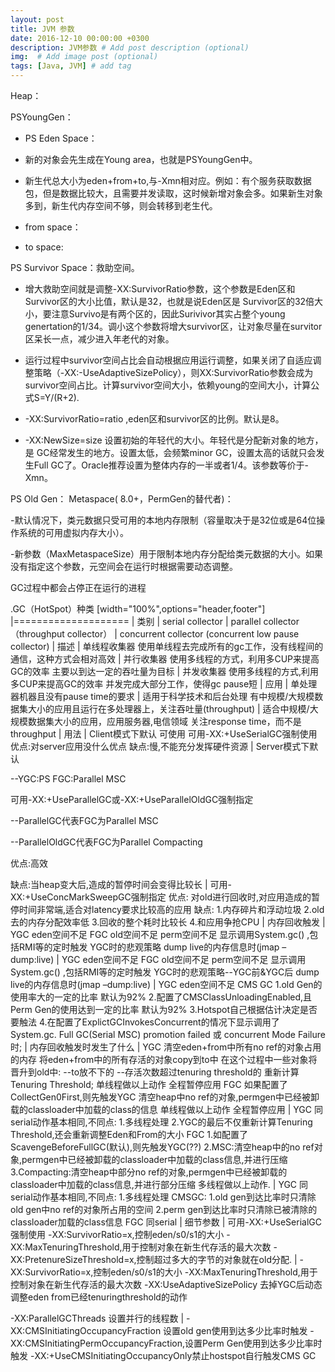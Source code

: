 ```yaml
---
layout: post
title: JVM 参数
date: 2016-12-10 00:00:00 +0300
description: JVM参数 # Add post description (optional)
img:  # Add image post (optional)
tags: [Java, JVM] # add tag
---
```

Heap：

PSYoungGen：

- PS Eden Space：

- 新的对象会先生成在Young area，也就是PSYoungGen中。
- 新生代总大小为eden+from+to,与-Xmn相对应。例如：有个服务获取数据包，但是数据比较大，且需要并发读取，这时候新增对象会多。如果新生对象多到，新生代内存空间不够，则会转移到老生代。
- from space：
- to space:

PS Survivor Space：救助空间。

- 增大救助空间就是调整-XX:SurvivorRatio参数，这个参数是Eden区和Survivor区的大小比值，默认是32，也就是说Eden区是 Survivor区的32倍大小，要注意Survivo是有两个区的，因此Surivivor其实占整个young genertation的1/34。调小这个参数将增大survivor区，让对象尽量在survitor区呆长一点，减少进入年老代的对象。

- 运行过程中survivor空间占比会自动根据应用运行调整，如果关闭了自适应调整策略（-XX:-UseAdaptiveSizePolicy），则XX:SurvivorRatio参数会成为survivor空间占比。计算survivor空间大小，依赖young的空间大小，计算公式S=Y/(R+2).
- -XX:SurvivorRatio=ratio ,eden区和survivor区的比例。默认是8。

- -XX:NewSize=size 
设置初始的年轻代的大小。年轻代是分配新对象的地方，是 GC经常发生的地方。设置太低，会频繁minor GC，设置太高的话就只会发生Full GC了。Oracle推荐设置为整体内存的一半或者1/4。该参数等价于-Xmn。

PS Old Gen： Metaspace( 8.0+，PermGen的替代者)：

-默认情况下，类元数据只受可用的本地内存限制（容量取决于是32位或是64位操作系统的可用虚拟内存大小）。

-新参数（MaxMetaspaceSize）用于限制本地内存分配给类元数据的大小。如果没有指定这个参数，元空间会在运行时根据需要动态调整。





GC过程中都会占停正在运行的进程


.GC（HotSpot）种类
[width="100%",options="header,footer"]
|====================
| 类别 | serial collector | parallel collector（throughput collector） | concurrent collector
(concurrent low pause collector)
| 描述 | 单线程收集器
使用单线程去完成所有的gc工作，没有线程间的通信，这种方式会相对高效 | 并行收集器
使用多线程的方式，利用多CUP来提高GC的效率
主要以到达一定的吞吐量为目标 | 并发收集器
使用多线程的方式,利用多CUP来提高GC的效率
并发完成大部分工作，使得gc pause短 
| 应用 | 单处理器机器且没有pause time的要求 | 适用于科学技术和后台处理
有中规模/大规模数据集大小的应用且运行在多处理器上，关注吞吐量(throughput) | 适合中规模/大规模数据集大小的应用，应用服务器,电信领域
关注response time，而不是throughput 
| 用法 | Client模式下默认
可使用
可用-XX:+UseSerialGC强制使用
优点:对server应用没什么优点
缺点:慢,不能充分发挥硬件资源 | Server模式下默认

--YGC:PS FGC:Parallel MSC

可用-XX:+UseParallelGC或-XX:+UseParallelOldGC强制指定

--ParallelGC代表FGC为Parallel MSC

--ParallelOldGC代表FGC为Parallel Compacting

优点:高效

缺点:当heap变大后,造成的暂停时间会变得比较长 | 可用-XX:+UseConcMarkSweepGC强制指定
优点:
对old进行回收时,对应用造成的暂停时间非常端,适合对latency要求比较高的应用
缺点:
1.内存碎片和浮动垃圾
2.old去的内存分配效率低
3.回收的整个耗时比较长
4.和应用争抢CPU 
| 内存回收触发 | YGC
eden空间不足
FGC
old空间不足
perm空间不足
显示调用System.gc() ,包括RMI等的定时触发
YGC时的悲观策略
dump live的内存信息时(jmap –dump:live) | YGC
eden空间不足
FGC
old空间不足
perm空间不足
显示调用System.gc() ,包括RMI等的定时触发
YGC时的悲观策略--YGC前&YGC后
dump live的内存信息时(jmap –dump:live) | YGC
eden空间不足
CMS GC
1.old Gen的使用率大的一定的比率 默认为92%
2.配置了CMSClassUnloadingEnabled,且Perm Gen的使用达到一定的比率 默认为92%
3.Hotspot自己根据估计决定是否要触法
4.在配置了ExplictGCInvokesConcurrent的情况下显示调用了System.gc.
Full GC(Serial MSC)
promotion failed 或 concurrent Mode Failure时; 
| 内存回收触发时发生了什么 | YGC
清空eden+from中所有no ref的对象占用的内存
将eden+from中的所有存活的对象copy到to中
在这个过程中一些对象将晋升到old中:
--to放不下的
--存活次数超过tenuring threshold的
重新计算Tenuring Threshold;
单线程做以上动作
全程暂停应用
FGC
如果配置了CollectGen0First,则先触发YGC
清空heap中no ref的对象,permgen中已经被卸载的classloader中加载的class的信息
单线程做以上动作
全程暂停应用 | YGC
同serial动作基本相同,不同点:
1.多线程处理
2.YGC的最后不仅重新计算Tenuring Threshold,还会重新调整Eden和From的大小
FGC
1.如配置了ScavengeBeforeFullGC(默认),则先触发YGC(??)
2.MSC:清空heap中的no ref对象,permgen中已经被卸载的classloader中加载的class信息,并进行压缩
3.Compacting:清空heap中部分no ref的对象,permgen中已经被卸载的classloader中加载的class信息,并进行部分压缩
多线程做以上动作. | YGC
同serial动作基本相同,不同点:
1.多线程处理
CMSGC:
1.old gen到达比率时只清除old gen中no ref的对象所占用的空间
2.perm gen到达比率时只清除已被清除的classloader加载的class信息
FGC
同serial 
| 细节参数 | 	可用-XX:+UseSerialGC强制使用
-XX:SurvivorRatio=x,控制eden/s0/s1的大小
-XX:MaxTenuringThreshold,用于控制对象在新生代存活的最大次数
-XX:PretenureSizeThreshold=x,控制超过多大的字节的对象就在old分配. | -XX:SurvivorRatio=x,控制eden/s0/s1的大小
-XX:MaxTenuringThreshold,用于控制对象在新生代存活的最大次数
-XX:UseAdaptiveSizePolicy 去掉YGC后动态调整eden from已经tenuringthreshold的动作

-XX:ParallelGCThreads 设置并行的线程数 | -XX:CMSInitiatingOccupancyFraction 设置old gen使用到达多少比率时触发
-XX:CMSInitiatingPermOccupancyFraction,设置Perm Gen使用到达多少比率时触发
-XX:+UseCMSInitiatingOccupancyOnly禁止hostspot自行触发CMS GC 
